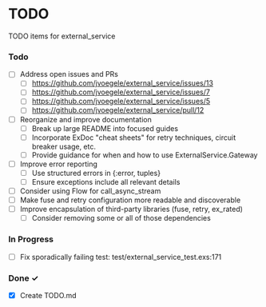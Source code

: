 # TODO

TODO items for external_service

### Todo

- [ ] Address open issues and PRs
  - [ ] https://github.com/jvoegele/external_service/issues/13
  - [ ] https://github.com/jvoegele/external_service/issues/7
  - [ ] https://github.com/jvoegele/external_service/issues/5
  - [ ] https://github.com/jvoegele/external_service/pull/12
- [ ] Reorganize and improve documentation
  - [ ] Break up large README into focused guides
  - [ ] Incorporate ExDoc "cheat sheets" for retry techniques, circuit breaker usage, etc.
  - [ ] Provide guidance for when and how to use ExternalService.Gateway
- [ ] Improve error reporting
  - [ ] Use structured errors in {:error, tuples}
  - [ ] Ensure exceptions include all relevant details
- [ ] Consider using Flow for call_async_stream
- [ ] Make fuse and retry configuration more readable and discoverable
- [ ] Improve encapsulation of third-party libraries (fuse, retry, ex_rated)
  - [ ] Consider removing some or all of those dependencies

### In Progress

- [ ] Fix sporadically failing test: test/external_service_test.exs:171

### Done ✓

- [x] Create TODO.md  
